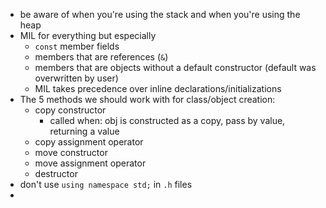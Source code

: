 - be aware of when you're using the stack and when you're using the heap 
- MIL for everything but especially
  - `const` member fields
  - members that are references (`&`)
  - members that are objects without a default constructor (default was overwritten by user)
  - MIL takes precedence over inline declarations/initializations
- The 5 methods we should work with for class/object creation:
  - copy constructor
    - called when: obj is constructed as a copy, pass by value, returning a value
  - copy assignment operator
  - move constructor
  - move assignment operator
  - destructor
- don't use `using namespace std;` in `.h` files
- 